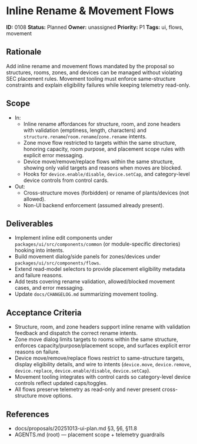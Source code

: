 # Inline Rename & Movement Flows

**ID:** 0108
**Status:** Planned
**Owner:** unassigned
**Priority:** P1
**Tags:** ui, flows, movement

## Rationale
Add inline rename and movement flows mandated by the proposal so structures, rooms, zones, and devices can be managed without violating SEC placement rules.
Movement tooling must enforce same-structure constraints and explain eligibility failures while keeping telemetry read-only.

## Scope
- In:
  - Inline rename affordances for structure, room, and zone headers with validation (emptiness, length, characters) and `structure.rename`/`room.rename`/`zone.rename` intents.
  - Zone move flow restricted to targets within the same structure, honoring capacity, room purpose, and placement scope rules with explicit error messaging.
  - Device move/remove/replace flows within the same structure, showing only valid targets and reasons when moves are blocked.
  - Hooks for `device.enable/disable`, `device.setCap`, and category-level device controls from control cards.
- Out:
  - Cross-structure moves (forbidden) or rename of plants/devices (not allowed).
  - Non-UI backend enforcement (assumed already present).

## Deliverables
- Implement inline edit components under `packages/ui/src/components/common` (or module-specific directories) hooking into intents.
- Build movement dialog/side panels for zones/devices under `packages/ui/src/components/flows`.
- Extend read-model selectors to provide placement eligibility metadata and failure reasons.
- Add tests covering rename validation, allowed/blocked movement cases, and error messaging.
- Update `docs/CHANGELOG.md` summarizing movement tooling.

## Acceptance Criteria
- Structure, room, and zone headers support inline rename with validation feedback and dispatch the correct rename intents.
- Zone move dialog limits targets to rooms within the same structure, enforces capacity/purpose/placement scope, and surfaces explicit error reasons on failure.
- Device move/remove/replace flows restrict to same-structure targets, display eligibility details, and wire to intents (`device.move`, `device.remove`, `device.replace`, `device.enable/disable`, `device.setCap`).
- Movement tooling integrates with control cards so category-level device controls reflect updated caps/toggles.
- All flows preserve telemetry as read-only and never present cross-structure move options.

## References
- docs/proposals/20251013-ui-plan.md §3, §6, §11.8
- AGENTS.md (root) — placement scope + telemetry guardrails

